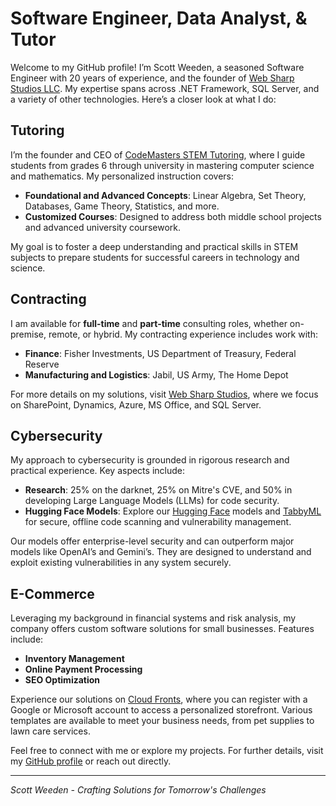 <!--horizontal divider(gradiant)-->

# Software Engineer, Data Analyst, & Tutor

Welcome to my GitHub profile! I’m Scott Weeden, a seasoned Software Engineer with 20 years of experience, and the founder of [Web Sharp Studios LLC](https://github.com/websharpstudios). My expertise spans across .NET Framework, SQL Server, and a variety of other technologies. Here’s a closer look at what I do:

## Tutoring

I’m the founder and CEO of [CodeMasters STEM Tutoring](https://github.com/codemasterstutoring), where I guide students from grades 6 through university in mastering computer science and mathematics. My personalized instruction covers:

- **Foundational and Advanced Concepts**: Linear Algebra, Set Theory, Databases, Game Theory, Statistics, and more.
- **Customized Courses**: Designed to address both middle school projects and advanced university coursework.

My goal is to foster a deep understanding and practical skills in STEM subjects to prepare students for successful careers in technology and science.

## Contracting

I am available for **full-time** and **part-time** consulting roles, whether on-premise, remote, or hybrid. My contracting experience includes work with:

- **Finance**: Fisher Investments, US Department of Treasury, Federal Reserve
- **Manufacturing and Logistics**: Jabil, US Army, The Home Depot

For more details on my solutions, visit [Web Sharp Studios](https://github.com/websharpstudios), where we focus on SharePoint, Dynamics, Azure, MS Office, and SQL Server.

## Cybersecurity

My approach to cybersecurity is grounded in rigorous research and practical experience. Key aspects include:

- **Research**: 25% on the darknet, 25% on Mitre's CVE, and 50% in developing Large Language Models (LLMs) for code security.
- **Hugging Face Models**: Explore our [Hugging Face](https://huggingface.co/websharpstudios) models and [TabbyML](https://websharpstudios.com/cyber-security-ai) for secure, offline code scanning and vulnerability management.

Our models offer enterprise-level security and can outperform major models like OpenAI’s and Gemini’s. They are designed to understand and exploit existing vulnerabilities in any system securely.

## E-Commerce

Leveraging my background in financial systems and risk analysis, my company offers custom software solutions for small businesses. Features include:

- **Inventory Management**
- **Online Payment Processing**
- **SEO Optimization**

Experience our solutions on [Cloud Fronts](https://fronts.cloud), where you can register with a Google or Microsoft account to access a personalized storefront. Various templates are available to meet your business needs, from pet supplies to lawn care services.

Feel free to connect with me or explore my projects. For further details, visit my [GitHub profile](https://github.com/scott-weeden) or reach out directly.

---
*Scott Weeden - Crafting Solutions for Tomorrow's Challenges*

